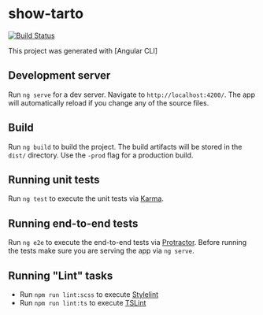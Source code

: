 # show-tarto

[![Build Status](https://travis-ci.org/angular-selfstudy-group/show-tarto.svg?branch=master)](https://travis-ci.org/angular-selfstudy-group/show-tarto)

This project was generated with [Angular CLI]

## Development server
Run `ng serve` for a dev server. Navigate to `http://localhost:4200/`. The app will automatically reload if you change any of the source files.

## Build
Run `ng build` to build the project. The build artifacts will be stored in the `dist/` directory. Use the `-prod` flag for a production build.

## Running unit tests
Run `ng test` to execute the unit tests via [Karma](https://karma-runner.github.io).

## Running end-to-end tests
Run `ng e2e` to execute the end-to-end tests via [Protractor](http://www.protractortest.org/).
Before running the tests make sure you are serving the app via `ng serve`.

## Running "Lint" tasks
* Run `npm run lint:scss` to execute [Stylelint](https://stylelint.io/)
* Run `npm run lint:ts` to execute [TSLint](https://palantir.github.io/tslint/)
